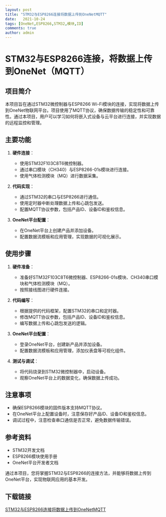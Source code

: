 ```yaml
---
layout: post
title: "STM32与ESP8266连接将数据上传到OneNetMQTT"
date:   2021-10-24
tags: [OneNet,ESP8266,STM32,模块,ID]
comments: true
author: admin
---
```

# STM32与ESP8266连接，将数据上传到OneNet（MQTT）

## 项目简介

本项目旨在通过STM32微控制器与ESP8266 Wi-Fi模块的连接，实现将数据上传到OneNet物联网平台。项目使用了MQTT协议，确保数据传输的稳定性和可靠性。通过本项目，用户可以学习如何将嵌入式设备与云平台进行连接，并实现数据的远程监控和管理。

## 主要功能

1. **硬件连接**：
   - 使用STM32F103C8T6微控制器。
   - 通过串口模块（CH340）与ESP8266-01s模块进行连接。
   - 使用气体检测模块（MQ）进行数据采集。

2. **代码实现**：
   - 通过STM32的串口与ESP8266进行通信。
   - 使用定时器中断处理数据上传和心跳包发送。
   - 配置MQTT协议参数，包括产品ID、设备ID和鉴权信息。

3. **OneNet平台配置**：
   - 在OneNet平台上创建产品并添加设备。
   - 配置数据流模板和应用管理，实现数据的可视化展示。

## 使用步骤

1. **硬件准备**：
   - 准备好STM32F103C8T6微控制器、ESP8266-01s模块、CH340串口模块和气体检测模块（MQ）。
   - 按照接线图进行硬件连接。

2. **代码编写**：
   - 根据提供的代码框架，配置STM32的串口和定时器。
   - 修改MQTT协议参数，包括产品ID、设备ID和鉴权信息。
   - 编写数据上传和心跳包发送的逻辑。

3. **OneNet平台配置**：
   - 登录OneNet平台，创建新产品并添加设备。
   - 配置数据流模板和应用管理，添加仪表盘等可视化组件。

4. **测试与调试**：
   - 将代码烧录到STM32微控制器中，启动设备。
   - 观察OneNet平台上的数据变化，确保数据上传成功。

## 注意事项

- 确保ESP8266模块的固件版本支持MQTT协议。
- 在OneNet平台上配置设备时，注意保存好产品ID、设备ID和鉴权信息。
- 调试过程中，注意检查串口通信是否正常，避免数据传输错误。

## 参考资料

- STM32开发文档
- ESP8266模块使用手册
- OneNet平台开发者文档

通过本项目，您将掌握STM32与ESP8266的连接方法，并能够将数据上传到OneNet平台，实现物联网应用的基本开发。

## 下载链接

[STM32与ESP8266连接将数据上传到OneNetMQTT](https://pan.quark.cn/s/3cdd13bd9115)